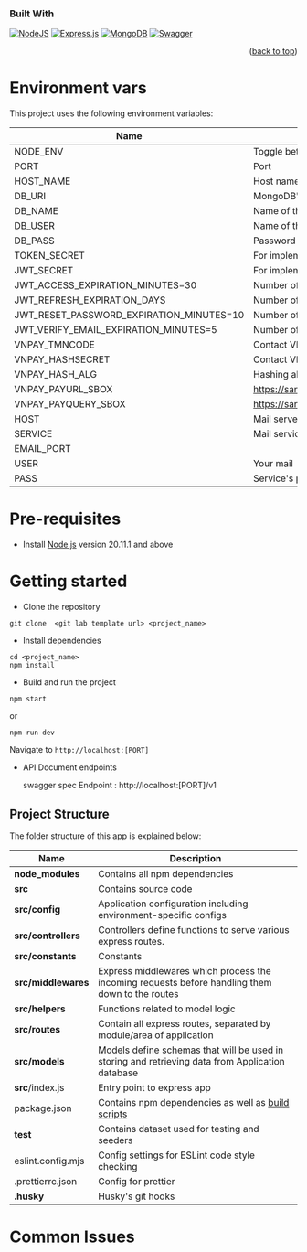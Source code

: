 ### Built With

 [![NodeJS](https://img.shields.io/badge/Node.js-6DA55F?logo=node.js&logoColor=white)](#)
 [![Express.js](https://img.shields.io/badge/Express.js-%23404d59.svg?logo=express&logoColor=%2361DAFB)](#)
 [![MongoDB](https://img.shields.io/badge/MongoDB-%234ea94b.svg?logo=mongodb&logoColor=white)](#) 
 [![Swagger](https://img.shields.io/badge/-Swagger-%23Clojure?&logo=swagger&logoColor=white)](#)

<p align="right">(<a href="#readme-top">back to top</a>)</p>

# Environment vars
This project uses the following environment variables:

| Name                          | Description                         |
| ----------------------------- | ------------------------------------| 
|NODE_ENV          | Toggle between Node mode (production/development) 
|PORT          | Port     |
|HOST_NAME         | Host name    | 
|DB_URI | MongoDB's connection string |
|DB_NAME | Name of the database |
|DB_USER | Name of the database's user |
| DB_PASS | Password of the database |
| TOKEN_SECRET | For implementation of auth and refresh token|
| JWT_SECRET | For implementation of JWT |
| JWT_ACCESS_EXPIRATION_MINUTES=30 | Number of minutes after which an access token expires |
| JWT_REFRESH_EXPIRATION_DAYS |  Number of days after which a refresh token expires |
| JWT_RESET_PASSWORD_EXPIRATION_MINUTES=10 | Number of minutes after which a reset password token expires |
| JWT_VERIFY_EMAIL_EXPIRATION_MINUTES=5 | Number of minutes after which a verify email token expires |
| VNPAY_TMNCODE | Contact VNPay to get tmn code |
| VNPAY_HASHSECRET | Contact VNPay to get the secret| 
| VNPAY_HASH_ALG | Hashing algo of your choice (VNPay uses SHA1) |
| VNPAY_PAYURL_SBOX | https://sandbox.vnpayment.vn/paymentv2/vpcpay.html | 
| VNPAY_PAYQUERY_SBOX | https://sandbox.vnpayment.vn/merchant_webapi/api/transaction | 
| HOST | Mail server | 
| SERVICE | Mail service | 
| EMAIL_PORT | |
| USER | Your mail |
| PASS | Service's password | 


# Pre-requisites
- Install [Node.js](https://nodejs.org/en/) version 20.11.1 and above


# Getting started
- Clone the repository
```
git clone  <git lab template url> <project_name>
```
- Install dependencies
```
cd <project_name>
npm install
```
- Build and run the project
```
npm start
```
or
```
npm run dev
```
  Navigate to `http://localhost:[PORT]`

- API Document endpoints

  swagger spec Endpoint : http://localhost:[PORT]/v1 

## Project Structure
The folder structure of this app is explained below:

| Name | Description |
| ------------------------ | --------------------------------------------------------------------------------------------- |
| **node_modules**         | Contains all  npm dependencies                                                            |
| **src**                  | Contains  source code                             |
| **src/config**        | Application configuration including environment-specific configs |
| **src/controllers**      | Controllers define functions to serve various express routes. 
| **src/constants**              | Constants
| **src/middlewares**      | Express middlewares which process the incoming requests before handling them down to the routes
| **src/helpers** | Functions related to model logic | 
| **src/routes**           | Contain all express routes, separated by module/area of application                       
| **src/models**           | Models define schemas that will be used in storing and retrieving data from Application database  |
| **src**/index.js         | Entry point to express app                                                               |
| package.json             | Contains npm dependencies as well as [build scripts](#what-if-a-library-isnt-on-definitelytyped)   | 
| **test** | Contains dataset used for testing and seeders |
| eslint.config.mjs            | Config settings for ESLint code style checking                                                |
| .prettierrc.json | Config for prettier |
| **.husky** | Husky's git hooks | 


# Common Issues
